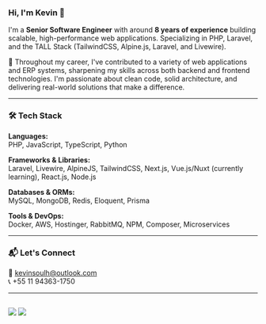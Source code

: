 ### Hi, I'm Kevin 👋

I'm a **Senior Software Engineer** with around **8 years of experience** building scalable, high-performance web applications. Specializing in PHP, Laravel, and the TALL Stack (TailwindCSS, Alpine.js, Laravel, and Livewire).

💼 Throughout my career, I've contributed to a variety of web applications and ERP systems, sharpening my skills across both backend and frontend technologies. I'm passionate about clean code, solid architecture, and delivering real-world solutions that make a difference.

---

### 🛠️ Tech Stack

**Languages:**  
PHP, JavaScript, TypeScript, Python

**Frameworks & Libraries:**  
Laravel, Livewire, AlpineJS, TailwindCSS, Next.js, Vue.js/Nuxt (currently learning), React.js, Node.js

**Databases & ORMs:**  
MySQL, MongoDB, Redis, Eloquent, Prisma

**Tools & DevOps:**  
Docker, AWS, Hostinger, RabbitMQ, NPM, Composer, Microservices

---

### 📬 Let's Connect

📧 kevinsoulh@outlook.com  
📞 +55 11 94363-1750

---

<!-- <div align="center">
  <a href="https://github.com/kevinsoulh">
  <img height="180em" src="https://github-readme-stats.vercel.app/api?username=kevinsoulh&show_icons=true&theme=github_dark&include_all_commits=true&count_private=true"/>
  <img height="180em" src="https://github-readme-stats.vercel.app/api/top-langs/?username=kevinsoulh&layout=compact&langs_count=7&theme=github_dark"/>
</div> -->
  
<!-- <div style="display: inline_block"><br>
  <img align="center" alt="Kevin-Php" height="30" width="40" src="https://raw.githubusercontent.com/devicons/devicon/master/icons/php/php-plain.svg">
  <img align="center" alt="Kevin-Laravel" height="30" width="40" src="https://raw.githubusercontent.com/devicons/devicon/master/icons/laravel/laravel-plain.svg">
  <img align="center" alt="Kevin-Js" height="30" width="40" src="https://raw.githubusercontent.com/devicons/devicon/master/icons/javascript/javascript-plain.svg">
  <img align="center" alt="Kevin-HTML" height="30" width="40" src="https://raw.githubusercontent.com/devicons/devicon/master/icons/html5/html5-original.svg">
  <img align="center" alt="Kevin-CSS" height="30" width="40" src="https://raw.githubusercontent.com/devicons/devicon/master/icons/css3/css3-original.svg">
</div> -->
  
  ##
 
<div>
  <a href = "mailto:kevinsoulh@outlook.com"><img src="https://img.shields.io/badge/Outlook-0078D4?style=for-the-badge&logo=microsoft-outlook&logoColor=white" target="_blank"></a>
  <a href="https://www.linkedin.com/in/kevin-souza-9b684a1ba" target="_blank"><img src="https://img.shields.io/badge/-LinkedIn-%230077B5?style=for-the-badge&logo=linkedin&logoColor=white" target="_blank"></a>
</div>
